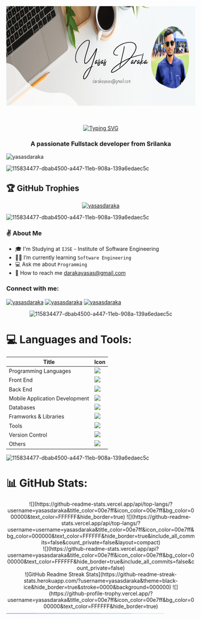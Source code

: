 <div align="center">
  <img height="265" width="900" src="https://github.com/YasasDaraka/YasasDaraka/blob/main/Cover.jpg"/>
</div>
<br><br>
<div align="center"> 
  
[![Typing SVG](https://readme-typing-svg.herokuapp.com?font=Fira+Code&size=30&pause=1000&center=true&random=false&width=1000&lines=Hi+%F0%9F%91%8B%2C+I'm+Yasas+Daraka;IJSE+-+Institute+of+Software+Engineering&color=FFA633)](https://git.io/typing-svg)

</div>

<h3 align="center">A passionate Fullstack developer from Srilanka</h3>

<p align="left"> <img src="https://komarev.com/ghpvc/?username=yasasdaraka&label=Profile%20views&color=0e75b6&style=flat" alt="yasasdaraka" /> </p>

![115834477-dbab4500-a447-11eb-908a-139a6edaec5c](https://github.com/LahiruHarshana/LahiruHarshana/assets/124744833/3b2e5a98-a768-4020-a3f4-2c870007a58f)

## 🏆 GitHub Trophies
<p align="center">
 <a href="https://github.com/ryo-ma/github-profile-trophy">
  <img src="https://github-profile-trophy.vercel.app/?username=yasasdaraka&layout=compact&theme=algolia" alt="yasasdaraka" />
 </a>
</p>


![115834477-dbab4500-a447-11eb-908a-139a6edaec5c](https://github.com/LahiruHarshana/LahiruHarshana/assets/124744833/3156a30e-d55a-4768-824c-e6868b31fc35)

### ✌️ About Me

- 🎓 I'm Studying at `IJSE` - Institute of Software Engineering
- 👨‍💻 I’m currently learning `Software Engineering`
- 💻 Ask me about `Programming`
- 📧 How to reach me [darakayasas@gmail.com](https://www.darakayasas@gmail@gmail.com)

<h3 align="left">Connect with me:</h3>
<p align="left">
<a href="https://www.linkedin.com/in/yasas-daraka-88a164219/" target="blank"><img align="center" src="https://raw.githubusercontent.com/rahuldkjain/github-profile-readme-generator/master/src/images/icons/Social/linked-in-alt.svg" alt="yasasdaraka" height="30" width="40" /></a>
<a href="https://web.facebook.com/profile.php?id=100004201007051" target="blank"><img align="center" src="https://raw.githubusercontent.com/rahuldkjain/github-profile-readme-generator/master/src/images/icons/Social/facebook.svg" alt="yasasdaraka" height="30" width="40" /></a>
<a href="https://instagram.com/yasasdaraka" target="blank"><img align="center" src="https://raw.githubusercontent.com/rahuldkjain/github-profile-readme-generator/master/src/images/icons/Social/instagram.svg" alt="yasasdaraka" height="30" width="40" /></a>
</p>

<div align="center">

![115834477-dbab4500-a447-11eb-908a-139a6edaec5c](https://github.com/LahiruHarshana/LahiruHarshana/assets/124744833/98cbe673-458d-4b83-ba60-41ea52df144b)

</div>

# 💻 Languages and Tools:
<div align="center">

| Title                          | Icon                                                                                                             |
|--------------------------------|------------------------------------------------------------------------------------------------------------------|
| Programming Languages          | <img src="https://skillicons.dev/icons?i=java,js,ts"/>                                                           |
| Front End                      | <img src="https://skillicons.dev/icons?i=html,bootstrap,css,tailwind,materialui,js,react,ts" />                  |
| Back End                       | <img src="https://skillicons.dev/icons?i=hibernate,java,spring,nodejs,express" />                                |
| Mobile Application Development | <img src="https://skillicons.dev/icons?i=react,firebase"/>                                                       |
| Databases                      | <img src="https://skillicons.dev/icons?i=mysql,mongodb"/>                                                        |
| Framworks & Libraries          | <img src="https://skillicons.dev/icons?i=spring,hibernate,nodejs,express,bootstrap,react,tailwind,jquery"/>      |
| Tools                          | <img src="https://skillicons.dev/icons?i=figma,idea,vscode,androidstudio,postman,maven"/>                        |
| Version Control                | <img src="https://skillicons.dev/icons?i=git,github,gitlab"/>                                                    |
| Others                         | <img src="https://skillicons.dev/icons?i=regex,npm"/>                                                            |

</div>

![115834477-dbab4500-a447-11eb-908a-139a6edaec5c](https://github.com/LahiruHarshana/LahiruHarshana/assets/124744833/d5f490aa-d12a-45eb-935a-535c05da9261)

# 📊 GitHub Stats:
<div align="center">
![](https://github-readme-stats.vercel.app/api/top-langs/?username=yasasdaraka&title_color=00e7ff&icon_color=00e7ff&bg_color=000000&text_color=FFFFFF&hide_border=true)
![](https://github-readme-stats.vercel.app/api/top-langs/?username=username=yasasdaraka&title_color=00e7ff&icon_color=00e7ff&bg_color=000000&text_color=FFFFFF&hide_border=true&include_all_commits=false&count_private=false&layout=compact)<br/>
![](https://github-readme-stats.vercel.app/api?username=yasasdaraka&title_color=00e7ff&icon_color=00e7ff&bg_color=000000&text_color=FFFFFF&hide_border=true&include_all_commits=false&count_private=false)<br/>
![GitHub Readme Streak Stats](https://github-readme-streak-stats.herokuapp.com/?username=yasasdaraka&theme=black-ice&hide_border=true&stroke=0000&background=000000)
![](https://github-profile-trophy.vercel.app/?username=yasasdaraka&title_color=00e7ff&icon_color=00e7ff&bg_color=000000&text_color=FFFFFF&hide_border=true)<br/>
<img src="https://github.com/Kavithma-Thushal/Kavithma-Thushal/blob/main/Github/break_line.gif" alt="break line">
</div>
